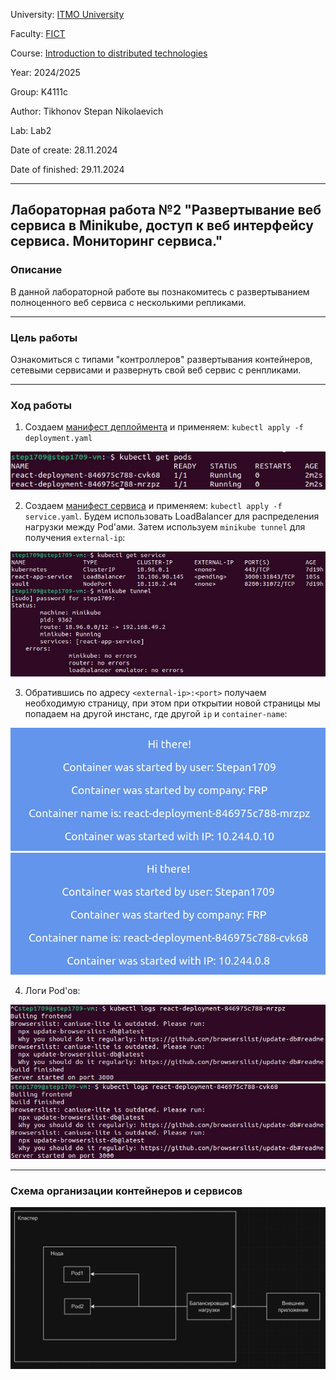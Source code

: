 University: [ITMO University](https://itmo.ru/ru/)

Faculty: [FICT](https://fict.itmo.ru)

Course: [Introduction to distributed technologies](https://github.com/itmo-ict-faculty/introduction-to-distributed-technologies)

Year: 2024/2025

Group: K4111c

Author: Tikhonov Stepan Nikolaevich

Lab: Lab2

Date of create: 28.11.2024

Date of finished: 29.11.2024

---

## Лабораторная работа №2 "Развертывание веб сервиса в Minikube, доступ к веб интерфейсу сервиса. Мониторинг сервиса."

### Описание
В данной лабораторной работе вы познакомитесь с развертыванием полноценного веб сервиса с несколькими репликами.

---

### Цель работы
Ознакомиться с типами "контроллеров" развертывания контейнеров, сетевыми сервисами и развернуть свой веб сервис с ренпликами.

---
### Ход работы

1. Создаем [манифест деплоймента](./deployment.yaml) и применяем: `kubectl apply -f deployment.yaml`

![apply_deployment](./pics/1.jpg)

2. Создаем [манифест сервиса](./service.yaml) и применяем: `kubectl apply -f service.yaml`.
 Будем использовать LoadBalancer для распределения нагрузки между Pod'ами.
 Затем используем `minikube tunnel` для получения `external-ip`:

![apply_service](./pics/2.jpg)

3. Обратившись по адресу `<external-ip>:<port>` получаем необходимую страницу, при этом при
 открытии новой страницы мы попадаем на другой инстанс, где другой `ip` и `container-name`:

![page1](./pics/3.jpg)
![page2](./pics/4.jpg)

4. Логи Pod'ов:

![logs1](./pics/5.jpg)
![logs2](./pics/6.jpg)

---

### Схема организации контейнеров и сервисов

![diagram](./pics/7.jpg)